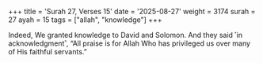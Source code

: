 +++
title = 'Surah 27, Verses 15'
date = '2025-08-27'
weight = 3174
surah = 27
ayah = 15
tags = ["allah", "knowledge"]
+++

Indeed, We granted knowledge to David and Solomon. And they said ˹in acknowledgment˺, “All praise is for Allah Who has privileged us over many of His faithful servants.”